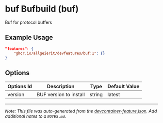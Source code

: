 
# buf Bufbuild (buf)

Buf for protocol buffers

## Example Usage

```json
"features": {
    "ghcr.io/allgeierit/devfeatures/buf:1": {}
}
```

## Options

| Options Id | Description | Type | Default Value |
|-----|-----|-----|-----|
| version | BUF version to install | string | latest |



---

_Note: This file was auto-generated from the [devcontainer-feature.json](https://github.com/allgeierit/devfeatures/blob/main/src/buf/devcontainer-feature.json).  Add additional notes to a `NOTES.md`._
